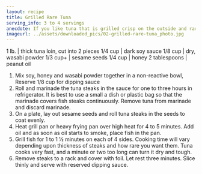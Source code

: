 ```yaml
---
layout: recipe
title: Grilled Rare Tuna
serving_info: 3 to 4 servings
anecdote: If you like tuna that is grilled crisp on the outside and rare inside, this is an excellent and easy way to do it. This can also be done on the BBQ but it must be very hot or the tuna will not cook properly. 
imageurl: ../assets/downloaded_pics/02-grilled-rare-tuna_photo.jpg
---
```

<!-- Ingredients -->

1 lb. | thick tuna loin, cut into 2 pieces
1/4 cup | dark soy sauce
1/8 cup | dry, wasabi powder
1/3 cup+ | sesame seeds
1/4 cup | honey
2 tablespoons | peanut oil

<!-- split -->
<!-- Steps -->

1. Mix soy, honey and wasabi powder together in a non-reactive bowl, Reserve 1/8 cup for dipping sauce
2. Roll and marinade the tuna steaks in the sauce for one to three hours in refrigerator.  It is best to use a small a dish or plastic bag so that the marinade covers fish steaks continuously. Remove tuna from marinade and discard marinade.
3. On a plate, lay out sesame seeds and roll tuna steaks in the seeds to coat evenly.
4. Heat grill pan or heavy frying pan over high heat for 4 to 5 minutes. Add oil and as soon as oil starts to smoke, place fish in the pan.
5. Grill fish for 1 to 1 1⁄2 minutes on each of 4 sides. Cooking time will vary depending upon thickness of steaks and how rare you want them. Tuna cooks very fast, and a minute or two too long can turn it dry and tough.
6. Remove steaks to a rack and cover with foil. Let rest three minutes. Slice thinly and serve with reserved dipping sauce. 


